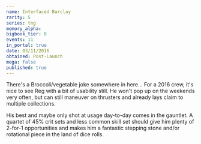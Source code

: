```yaml
---
name: Interfaced Barclay
rarity: 5
series: tng
memory_alpha:
bigbook_tier: 8
events: 11
in_portal: true
date: 03/11/2016
obtained: Post-Launch
mega: false
published: true
---
```


There's a Broccoli/vegetable joke somewhere in here… For a 2016 crew, it's nice to see Reg with a bit of usability still. He won't pop up on the weekends very often, but can still maneuver on thrusters and already lays claim to multiple collections.

His best and maybe only shot at usage day-to-day comes in the gauntlet. A quartet of 45% crit sets and less common skill set should give him plenty of 2-for-1 opportunities and makes him a fantastic stepping stone and/or rotational piece in the land of dice rolls.

